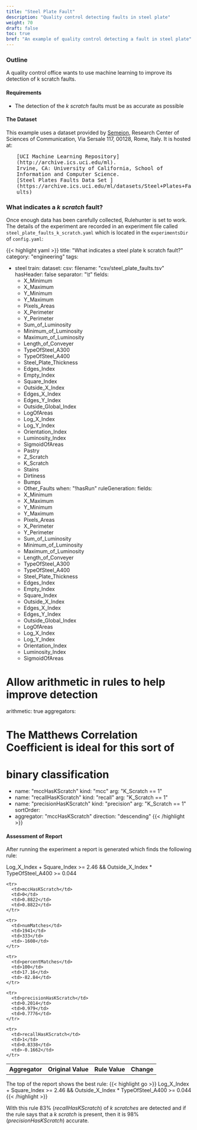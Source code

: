 ```yaml
---
title: "Steel Plate Fault"
description: "Quality control detecting faults in steel plate"
weight: 70
draft: false
toc: true
bref: "An example of quality control detecting a fault in steel plate"
---
```


### Outline

A quality control office wants to use machine learning to improve its detection of k scratch faults.

#### Requirements

  * The detection of the _k scratch_ faults must be as accurate as possible

#### The Dataset
This example uses a dataset provided by [Semeion](http://www.semeion.it), Research Center of Sciences of Communication, Via Sersale 117, 00128, Rome, Italy.  It is hosted at:<br />
<div style="margin-left: 2em; font-family: monospace;">
  [UCI Machine Learning Repository](http://archive.ics.uci.edu/ml).<br />
  Irvine, CA: University of California, School of Information and
  Computer Science. <br />
  [Steel Plates Faults Data Set ](https://archive.ics.uci.edu/ml/datasets/Steel+Plates+Faults)<br />
</div>

### What indicates a _k scratch_ fault?
Once enough data has been carefully collected, Rulehunter is set to work.  The details of the experiment are recorded in an experiment file called `steel_plate_faults_k_scratch.yaml` which is located in the `experimentsDir` of `config.yaml`:

{{< highlight yaml >}}
title: "What indicates a steel plate k scratch fault?"
category: "engineering"
tags:
  - steel
train:
  dataset:
    csv:
      filename: "csv/steel_plate_faults.tsv"
      hasHeader: false
      separator: "\t"
    fields:
      - X_Minimum
      - X_Maximum
      - Y_Minimum
      - Y_Maximum
      - Pixels_Areas
      - X_Perimeter
      - Y_Perimeter
      - Sum_of_Luminosity
      - Minimum_of_Luminosity
      - Maximum_of_Luminosity
      - Length_of_Conveyer
      - TypeOfSteel_A300
      - TypeOfSteel_A400
      - Steel_Plate_Thickness
      - Edges_Index
      - Empty_Index
      - Square_Index
      - Outside_X_Index
      - Edges_X_Index
      - Edges_Y_Index
      - Outside_Global_Index
      - LogOfAreas
      - Log_X_Index
      - Log_Y_Index
      - Orientation_Index
      - Luminosity_Index
      - SigmoidOfAreas
      - Pastry
      - Z_Scratch
      - K_Scratch
      - Stains
      - Dirtiness
      - Bumps
      - Other_Faults
  when: "!hasRun"
ruleGeneration:
  fields:
    - X_Minimum
    - X_Maximum
    - Y_Minimum
    - Y_Maximum
    - Pixels_Areas
    - X_Perimeter
    - Y_Perimeter
    - Sum_of_Luminosity
    - Minimum_of_Luminosity
    - Maximum_of_Luminosity
    - Length_of_Conveyer
    - TypeOfSteel_A300
    - TypeOfSteel_A400
    - Steel_Plate_Thickness
    - Edges_Index
    - Empty_Index
    - Square_Index
    - Outside_X_Index
    - Edges_X_Index
    - Edges_Y_Index
    - Outside_Global_Index
    - LogOfAreas
    - Log_X_Index
    - Log_Y_Index
    - Orientation_Index
    - Luminosity_Index
    - SigmoidOfAreas
  # Allow arithmetic in rules to help improve detection
  arithmetic: true
aggregators:
  # The Matthews Correlation Coefficient is ideal for this sort of
  # binary classification
  - name: "mccHasKScratch"
    kind: "mcc"
    arg: "K_Scratch == 1"
  - name: "recallHasKScratch"
    kind: "recall"
    arg: "K_Scratch == 1"
  - name: "precisionHasKScratch"
    kind: "precision"
    arg: "K_Scratch == 1"
sortOrder:
  - aggregator: "mccHasKScratch"
    direction: "descending"
{{< /highlight >}}


#### Assessment of Report
After running the experiment a report is generated which finds the following rule:

<div class="rule">
Log_X_Index + Square_Index >= 2.46 && Outside_X_Index * TypeOfSteel_A400 >= 0.044
</div>
<div class="aggregators">
  <table>
    <tr>
      <th>Aggregator</th>
      <th>Original Value</th>
      <th>Rule Value</th>
      <th>Change</th>
    </tr>

    <tr>
      <td>mccHasKScratch</td>
      <td>0</td>
      <td>0.8822</td>
      <td>0.8822</td>
    </tr>

    <tr>
      <td>numMatches</td>
      <td>1941</td>
      <td>333</td>
      <td>-1608</td>
    </tr>

    <tr>
      <td>percentMatches</td>
      <td>100</td>
      <td>17.16</td>
      <td>-82.84</td>
    </tr>

    <tr>
      <td>precisionHasKScratch</td>
      <td>0.2014</td>
      <td>0.979</td>
      <td>0.7776</td>
    </tr>

    <tr>
      <td>recallHasKScratch</td>
      <td>1</td>
      <td>0.8338</td>
      <td>-0.1662</td>
    </tr>

  </table>
</div>


The top of the report shows the best rule:
{{< highlight go >}}
Log_X_Index + Square_Index >= 2.46 && Outside_X_Index * TypeOfSteel_A400 >= 0.044
{{< /highlight >}}

With this rule 83% (_recallHasKScratch_) of _k scratches_ are detected and if the rule says that a _k scratch_ is present, then it is 98% (_precisionHasKScratch_) accurate.
